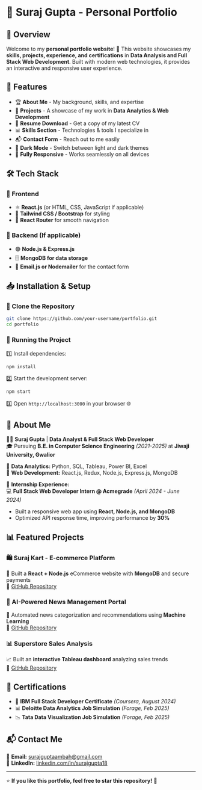 # 🌟 Suraj Gupta - Personal Portfolio  

## 📌 Overview  

Welcome to my **personal portfolio website**! 🚀 This website showcases my **skills, projects, experience, and certifications** in **Data Analysis and Full Stack Web Development**. Built with modern web technologies, it provides an interactive and responsive user experience.  

## 🎨 Features  

- 🏆 **About Me** - My background, skills, and expertise  
- 💼 **Projects** - A showcase of my work in **Data Analytics & Web Development**  
- 📜 **Resume Download** - Get a copy of my latest CV  
- 📊 **Skills Section** - Technologies & tools I specialize in  
- 📬 **Contact Form** - Reach out to me easily  
- 🌙 **Dark Mode** - Switch between light and dark themes  
- 📱 **Fully Responsive** - Works seamlessly on all devices  

## 🛠 Tech Stack  

### 🔹 Frontend  
- ⚛️ **React.js** (or HTML, CSS, JavaScript if applicable)  
- 🎨 **Tailwind CSS / Bootstrap** for styling  
- 🚏 **React Router** for smooth navigation  

### 🔹 Backend (If applicable)  
- 🟢 **Node.js & Express.js**  
- 🗄 **MongoDB for data storage**  
- 🔗 **Email.js or Nodemailer** for the contact form  

## 📥 Installation & Setup  

### 📂 Clone the Repository  
```sh
git clone https://github.com/your-username/portfolio.git
cd portfolio
```

### 🚀 Running the Project  
1️⃣ Install dependencies:  
   ```sh
   npm install
   ```  
2️⃣ Start the development server:  
   ```sh
   npm start
   ```  
3️⃣ Open `http://localhost:3000` in your browser 🌐  

## 📜 About Me  

👨‍💻 **Suraj Gupta** | **Data Analyst & Full Stack Web Developer**  
🎓 Pursuing **B.E. in Computer Science Engineering** *(2021-2025)* at **Jiwaji University, Gwalior**  

🔹 **Data Analytics:** Python, SQL, Tableau, Power BI, Excel  
🔹 **Web Development:** React.js, Redux, Node.js, Express.js, MongoDB  

🏢 **Internship Experience:**  
💻 **Full Stack Web Developer Intern @ Acmegrade** *(April 2024 - June 2024)*  
- Built a responsive web app using **React, Node.js, and MongoDB**  
- Optimized API response time, improving performance by **30%**  

## 📊 Featured Projects  

### 🛍 Suraj Kart - E-commerce Platform  
🛒 Built a **React + Node.js** eCommerce website with **MongoDB** and secure payments  
🔗 [GitHub Repository](https://github.com/surajgupta9165/surajkart)  

### 📰 AI-Powered News Management Portal  
🤖 Automated news categorization and recommendations using **Machine Learning**  
🔗 [GitHub Repository](https://github.com/surajgupta9165/AI-Powered_News_Management_Portal )  

### 📊 Superstore Sales Analysis  
📈 Built an **interactive Tableau dashboard** analyzing sales trends  
🔗 [GitHub Repository](https://github.com/surajgupta9165/Superstore-Sales_Analysis)  

## 🏅 Certifications  

- 📜 **IBM Full Stack Developer Certificate** *(Coursera, August 2024)*  
- 📊 **Deloitte Data Analytics Job Simulation** *(Forage, Feb 2025)*  
- 📉 **Tata Data Visualization Job Simulation** *(Forage, Feb 2025)*  

## 📬 Contact Me  

📧 **Email:** surajguptaambah@gmail.com  
🔗 **LinkedIn:** [linkedin.com/in/surajgupta18](https://linkedin.com/in/surajgupta18)  

---

⭐ **If you like this portfolio, feel free to star this repository!** 🚀  
